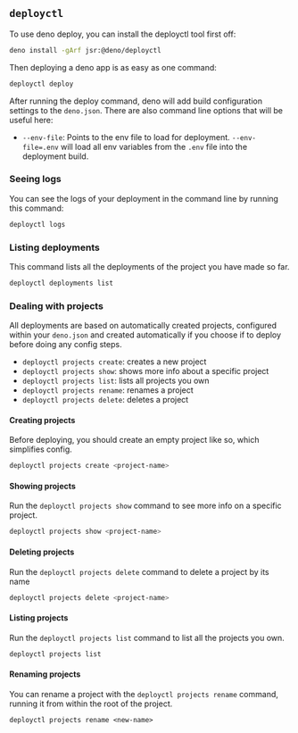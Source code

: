 
## `deployctl`

To use deno deploy, you can install the deployctl tool first off:

```bash
deno install -gArf jsr:@deno/deployctl
```

Then deploying a deno app is as easy as one command:

```bash
deployctl deploy
```

After running the deploy command, deno will add build configuration settings to the `deno.json`. There are also command line options that will be useful here:

- `--env-file`: Points to the env file to load for deployment. `--env-file=.env` will load all env variables from the `.env` file into the deployment build.

### Seeing logs

You can see the logs of your deployment in the command line by running this command:

```bash
deployctl logs
```

### Listing deployments

This command lists all the deployments of the project you have made so far.

```bash
deployctl deployments list
```

### Dealing with projects

All deployments are based on automatically created projects, configured within your `deno.json` and created automatically if you choose if to deploy before doing any config steps.

- `deployctl projects create`: creates a new project
- `deployctl projects show`: shows more info about a specific project
- `deployctl projects list`: lists all projects you own
- `deployctl projects rename`: renames a project
- `deployctl projects delete`: deletes a project

#### Creating projects

Before deploying, you should create an empty project like so, which simplifies config.

```bash
deployctl projects create <project-name>
```

#### Showing projects

Run the `deployctl projects show` command to see more info on a specific project.

```bash
deployctl projects show <project-name>
```


#### Deleting projects

Run the `deployctl projects delete` command to delete a project by its name

```bash
deployctl projects delete <project-name>
```

#### Listing projects

Run the `deployctl projects list` command to list all the projects you own.

```bash
deployctl projects list
```
#### Renaming projects

You can rename a project with the `deployctl projects rename` command, running it from within the root of the project.

```shell
deployctl projects rename <new-name>
```